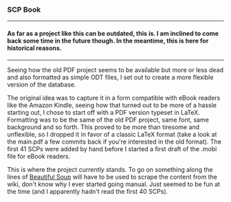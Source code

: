 ### SCP Book

---
#### As far as a project like this can be outdated, this is. I am inclined to come back some time in the future though. In the meantime, this is here for historical reasons.
---

Seeing how the old PDF project seems to be available but more or less dead and also formatted as simple ODT files, I set out to create a more flexible version of the database.

The original idea was to capture it in a form compatible with eBook readers like the Amazon Kindle, seeing how that turned out to be more of a hassle starting out, I chose to start off with a PDF version typeset in LaTeX. Formatting was to be the same of the old PDF project, same font, same background and so forth. This proved to be more than tiresome and unflexible, so I dropped it in favor of a classic LaTeX format (take a look at the main.pdf a few commits back if you're interested in the old format). The first 41 SCPs were added by hand before I started a first draft of the .mobi file for eBook readers.

This is where the project currently stands. To go on something along the lines of [Beautiful Soup](http://www.crummy.com/software/BeautifulSoup/) will have to be used to scrape the content from the wiki, don't know why I ever started going manual. Just seemed to be fun at the time (and I apparently hadn't read the first 40 SCPs).
